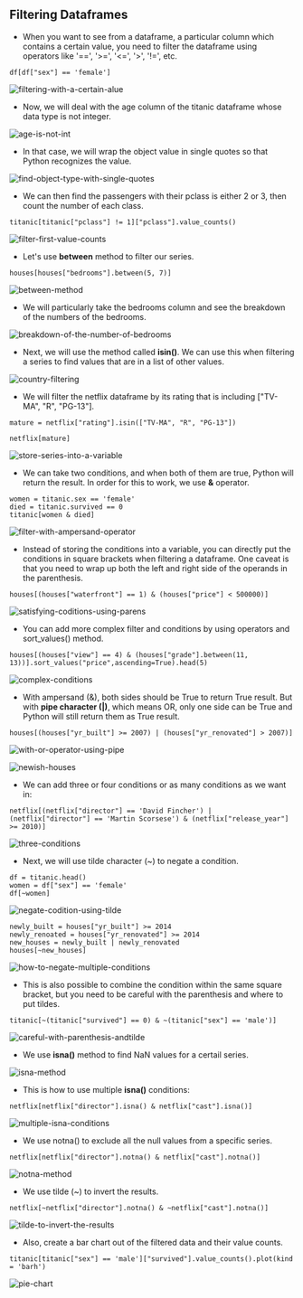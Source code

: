 ## Filtering Dataframes

- When you want to see from a dataframe, a particular column which contains a certain value, you need to filter the dataframe using operators like '==', '>=', '<=', '>', '!=', etc.


```
df[df["sex"] == 'female']
```


![filtering-with-a-certain-alue](/pictures/python/filtering-dataframes/filtering-with-a-certain-value.PNG "filtering with a certain value")


- Now, we will deal with the age column of the titanic dataframe whose data type is not integer.


![age-is-not-int](/pictures/python/filtering-dataframes/age-is-not-int.PNG "age is not integer")


- In that case, we will wrap the object value in single quotes so that Python recognizes the value.


![find-object-type-with-single-quotes](/pictures/python/filtering-dataframes/find-the-age-with-quotes.PNG "find the age with quotes")


- We can then find the passengers with their pclass is either 2 or 3, then count the number of each class.


```
titanic[titanic["pclass"] != 1]["pclass"].value_counts()
```


![filter-first-value-counts](/pictures/python/filtering-dataframes/filter-first-value-counts.PNG "filter first and value counts")


- Let's use **between** method to filter our series.


```
houses[houses["bedrooms"].between(5, 7)]
```


![between-method](/pictures/python/filtering-dataframes/between-method.PNG "between method")


- We will particularly take the bedrooms column and see the breakdown of the numbers of the bedrooms.


![breakdown-of-the-number-of-bedrooms](/pictures/python/filtering-dataframes/breakdown-of-the-numbers-of-bedrooms.PNG "breakdown of the number of bedrooms")


- Next, we will use the method called **isin()**. We can use this when filtering a series to find values that are in a list of other values.


![country-filtering](/pictures/python/filtering-dataframes/country-filtering.PNG "country filtering")


- We will filter the netflix dataframe by its rating that is including ["TV-MA", "R", "PG-13"].


```
mature = netflix["rating"].isin(["TV-MA", "R", "PG-13"])

netflix[mature]
```


![store-series-into-a-variable](/pictures/python/filtering-dataframes/store-series-into-variable.PNG "store series into a variable")


- We can take two conditions, and when both of them are true, Python will return the result. In order for this to work, we use **&** operator.


```
women = titanic.sex == 'female'
died = titanic.survived == 0
titanic[women & died]
```

![filter-with-ampersand-operator](/pictures/python/filtering-dataframes/filter-with-and-operator.PNG "filter with ampersand operator")


- Instead of storing the conditions into a variable, you can directly put the conditions in square brackets when filtering a dataframe. One caveat is that you need to wrap up both the left and right side of the operands in the parenthesis. 


```
houses[(houses["waterfront"] == 1) & (houses["price"] < 500000)]
```


![satisfying-coditions-using-parens](/pictures/python/filtering-dataframes/satisfying-conditions-with-ampersand.PNG "satisfying conditions using parens and amperand operator")


- You can add more complex filter and conditions by using operators and sort_values() method.


```
houses[(houses["view"] == 4) & (houses["grade"].between(11, 13))].sort_values("price",ascending=True).head(5)
```


![complex-conditions](/pictures/python/filtering-dataframes/complex-conditions.PNG "complex conditions")


- With ampersand (&), both sides should be True to return True result. But with **pipe character (|)**, which means OR, only one side can be True and Python will still return them as True result.


```
houses[(houses["yr_built"] >= 2007) | (houses["yr_renovated"] > 2007)]
```

![with-or-operator-using-pipe](/pictures/python/filtering-dataframes/with-or-operator-using-pipe.PNG "with OR operator using pipe")


![newish-houses](/pictures/python/filtering-dataframes/newish-huses.PNG "newish houses")


- We can add three or four conditions or as many conditions as we want in:


```
netflix[(netflix["director"] == 'David Fincher') | (netflix["director"] == 'Martin Scorsese') & (netflix["release_year"] >= 2010)]
```


![three-conditions](/pictures/python/filtering-dataframes/three-conditions.PNG "three conditions")


- Next, we will use tilde character (~) to negate a condition. 


```
df = titanic.head()
women = df["sex"] == 'female'
df[~women]
```


![negate-codition-using-tilde](/pictures/python/filtering-dataframes/negate-a-condition.PNG "negate a codition using tilde")


```
newly_built = houses["yr_built"] >= 2014
newly_renoated = houses["yr_renovated"] >= 2014
new_houses = newly_built | newly_renovated
houses[~new_houses]
```


![how-to-negate-multiple-conditions](/pictures/python/filtering-dataframes/how-to-negate-multiple-conditions.PNG "how to negate multiple conditions")


- This is also possible to combine the condition within the same square bracket, but you need to be careful with the parenthesis and where to put tildes.


```
titanic[~(titanic["survived"] == 0) & ~(titanic["sex"] == 'male')]
```


![careful-with-parenthesis-andtilde](/pictures/python/filtering-dataframes/careful-with-parenthesis-and-tilde.PNG "careful with parenthesis and tildes")


- We use **isna()** method to find NaN values for a certail series.


![isna-method](/pictures/python/filtering-dataframes/isna-method.PNG "isna() method")


- This is how to use multiple **isna()** conditions:


```
netflix[netflix["director"].isna() & netflix["cast"].isna()]
```


![multiple-isna-conditions](/pictures/python/filtering-dataframes/multiple-isna-conditions.PNG "multiple isna() conditions")


- We use notna() to exclude all the null values from a specific series.


```
netflix[netflix["director"].notna() & netflix["cast"].notna()]
```


![notna-method](/pictures/python/filtering-dataframes/notna-method.PNG "notna() method")


- We use tilde (~) to invert the results.


```
netflix[~netflix["director"].notna() & ~netflix["cast"].notna()]
```

![tilde-to-invert-the-results](/pictures/python/filtering-dataframes/tilde-to-invert-the-result.PNG "tilde to invert the results")


- Also, create a bar chart out of the filtered data and their value counts.


```
titanic[titanic["sex"] == 'male']["survived"].value_counts().plot(kind = 'barh')
```


![pie-chart](/pictures/python/filtering-dataframes/pie-chart.PNG "pie chart")


